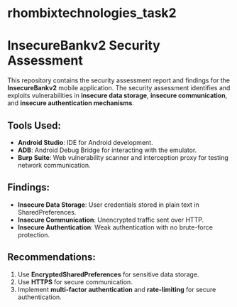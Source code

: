 # rhombixtechnologies_task2

# InsecureBankv2 Security Assessment

This repository contains the security assessment report and findings for the **InsecureBankv2** mobile application. The security assessment identifies and exploits vulnerabilities in **insecure data storage**, **insecure communication**, and **insecure authentication mechanisms**.

## Tools Used:
- **Android Studio**: IDE for Android development.
- **ADB**: Android Debug Bridge for interacting with the emulator.
- **Burp Suite**: Web vulnerability scanner and interception proxy for testing network communication.

## Findings:
- **Insecure Data Storage**: User credentials stored in plain text in SharedPreferences.
- **Insecure Communication**: Unencrypted traffic sent over HTTP.
- **Insecure Authentication**: Weak authentication with no brute-force protection.

## Recommendations:
1. Use **EncryptedSharedPreferences** for sensitive data storage.
2. Use **HTTPS** for secure communication.
3. Implement **multi-factor authentication** and **rate-limiting** for secure authentication.


